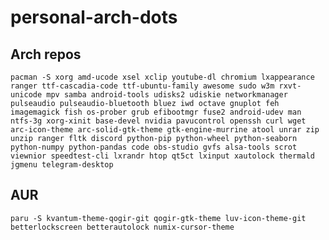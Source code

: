 # personal-arch-dots

## Arch repos
```pacman -S xorg amd-ucode xsel xclip youtube-dl chromium lxappearance ranger ttf-cascadia-code ttf-ubuntu-family awesome sudo w3m rxvt-unicode mpv samba android-tools udisks2 udiskie networkmanager pulseaudio pulseaudio-bluetooth bluez iwd octave gnuplot feh imagemagick fish os-prober grub efibootmgr fuse2 android-udev man ntfs-3g xorg-xinit base-devel nvidia pavucontrol openssh curl wget arc-icon-theme arc-solid-gtk-theme gtk-engine-murrine atool unrar zip unzip ranger fltk discord python-pip python-wheel python-seaborn python-numpy python-pandas code obs-studio gvfs alsa-tools scrot viewnior speedtest-cli lxrandr htop qt5ct lxinput xautolock thermald jgmenu telegram-desktop```

## AUR
```paru -S kvantum-theme-qogir-git qogir-gtk-theme luv-icon-theme-git betterlockscreen betterautolock numix-cursor-theme```
